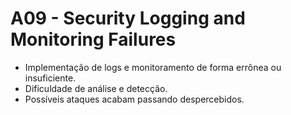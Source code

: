 # A09 - Security Logging and Monitoring Failures

- Implementação de logs e monitoramento de forma errônea ou insuficiente.
- Dificuldade de análise e detecção.
- Possíveis ataques acabam passando despercebidos.

<div>
  <Image :src="'/loggingmonitoring.png'" style="border-radius:10px;margin:0 auto;margin-top:50px" width="600" />
</div>